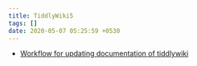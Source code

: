 ```yaml
---
title: TiddlyWiki5
tags: []
date: 2020-05-07 05:25:59 +0530
---
```


- [Workflow for updating documentation of tiddlywiki](../posts/workflow-for-updating-documentation-of-tiddlywiki.md)